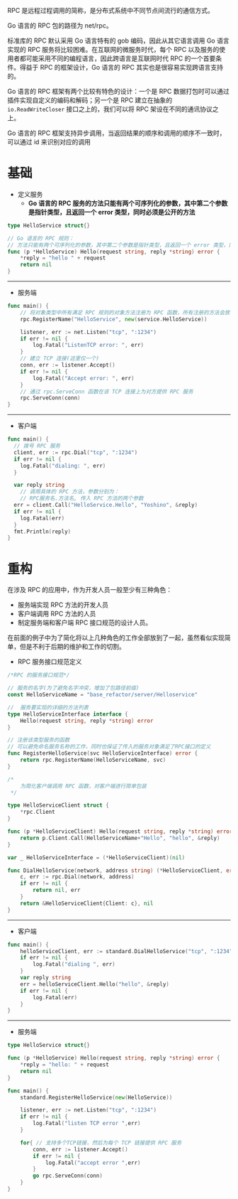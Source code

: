 RPC 是远程过程调用的简称，是分布式系统中不同节点间流行的通信方式。

Go 语言的 RPC 包的路径为 net/rpc。

标准库的 RPC 默认采用 Go 语言特有的 gob 编码，因此从其它语言调用 Go 语言实现的 RPC 服务将比较困难。在互联网的微服务时代，每个 RPC 以及服务的使用者都可能采用不同的编程语言，因此跨语言是互联网时代 RPC 的一个首要条件。得益于 RPC 的框架设计，Go 语言的 RPC 其实也是很容易实现跨语言支持的。

Go 语言的 RPC 框架有两个比较有特色的设计：一个是 RPC 数据打包时可以通过插件实现自定义的编码和解码；另一个是 RPC 建立在抽象的 `io.ReadWriteCloser` 接口之上的，我们可以将 RPC 架设在不同的通讯协议之上。

Go 语言的 RPC 框架支持异步调用，当返回结果的顺序和调用的顺序不一致时，可以通过 id 来识别对应的调用

# 基础

- 定义服务
  - **Go 语言的 RPC 服务的方法只能有两个可序列化的参数，其中第二个参数是指针类型，且返回一个 error 类型，同时必须是公开的方法**

```go
type HelloService struct{}

// Go 语言的 RPC 规则：
// 方法只能有两个可序列化的参数，其中第二个参数是指针类型，且返回一个 error 类型，同时必须是公开的方法。
func (p *HelloService) Hello(request string, reply *string) error {
	*reply = "hello " + request
	return nil
}
```

---

- 服务端

```go
func main() {
	// 将对象类型中所有满足 RPC 规则的对象方法注册为 RPC 函数，所有注册的方法会放在 “HelloService” 服务空间之下
	rpc.RegisterName("HelloService", new(service.HelloService))

	listener, err := net.Listen("tcp", ":1234")
	if err != nil {
		log.Fatal("ListenTCP error: ", err)
	}
	// 建立 TCP 连接(这里仅一个)
	conn, err := listener.Accept()
	if err != nil {
		log.Fatal("Accept error: ", err)
	}
	// 通过 rpc.ServeConn 函数在该 TCP 连接上为对方提供 RPC 服务
	rpc.ServeConn(conn)
}
```

---

- 客户端

```go
func main() {
  // 拨号 RPC 服务
  client, err := rpc.Dial("tcp", ":1234")
  if err != nil {
    log.Fatal("dialing: ", err)
  }

  var reply string
	// 调用具体的 RPC 方法，参数分别为：
	// RPC服务名.方法名, 传入 RPC 方法的两个参数
  err = client.Call("HelloService.Hello", "Yoshino", &reply)
  if err != nil {
    log.Fatal(err)
  }
  fmt.Println(reply)
}
```

# 重构

在涉及 RPC 的应用中，作为开发人员一般至少有三种角色：

- 服务端实现 RPC 方法的开发人员
- 客户端调用 RPC 方法的人员
- 制定服务端和客户端 RPC 接口规范的设计人员。

在前面的例子中为了简化将以上几种角色的工作全部放到了一起，虽然看似实现简单，但是不利于后期的维护和工作的切割。

- RPC 服务接口规范定义

```go
/*RPC 的服务接口规范*/

// 服务的名字(为了避免名字冲突，增加了包路径前缀)
const HelloServiceName = "base_refactor/server/Helloservice"

// 	服务要实现的详细的方法列表
type HelloServiceInterface interface {
	Hello(request string, reply *string) error
}

// 注册该类型服务的函数
// 可以避免命名服务名称的工作，同时也保证了传入的服务对象满足了RPC接口的定义
func RegisterHelloService(svc HelloServiceInterface) error {
	return rpc.RegisterName(HelloServiceName, svc)
}

/*
	为简化客户端调用 RPC 函数，对客户端进行简单包装
 */

type HelloServiceClient struct {
	*rpc.Client
}

func (p *HelloServiceClient) Hello(request string, reply *string) error {
	return p.Client.Call(HelloServiceName+"Hello", "hello", &reply)
}

var _ HelloServiceInterface = (*HelloServiceClient)(nil)

func DialHelloService(network, address string) (*HelloServiceClient, error) {
	c, err := rpc.Dial(network, address)
	if err != nil {
		return nil, err
	}
	return &HelloServiceClient{Client: c}, nil
}
```

---

- 客户端

```go
func main() {
	helloServiceClient, err := standard.DialHelloService("tcp", ":1234")
	if err != nil {
		log.Fatal("dialing ", err)
	}
	var reply string
	err = helloServiceClient.Hello("hello", &reply)
	if err != nil {
		log.Fatal(err)
	}
}
```

---

- 服务端

```go
type HelloService struct{}

func (p *HelloService) Hello(request string, reply *string) error {
	*reply = "hello: " + request
	return nil
}

func main() {
	standard.RegisterHelloService(new(HelloService))

	listener, err := net.Listen("tcp", ":1234")
	if err != nil {
		log.Fatal("listen TCP error ",err)
	}

	for{ // 支持多个TCP链接，然后为每个 TCP 链接提供 RPC 服务
		conn, err := listener.Accept()
		if err != nil {
			log.Fatal("accept error ",err)
		}
		go rpc.ServeConn(conn)
	}
}
```
